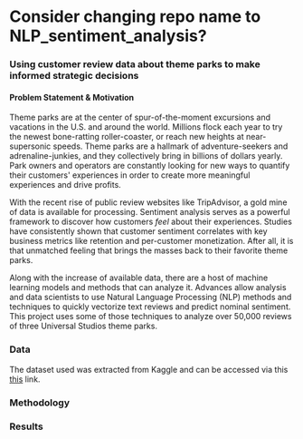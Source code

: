 # Consider changing repo name to NLP_sentiment_analysis?

### Using customer review data about theme parks to make informed strategic decisions

#### Problem Statement & Motivation

Theme parks are at the center of spur-of-the-moment excursions and vacations in the U.S. and around the world. Millions flock each year to try the newest bone-ratting roller-coaster, or reach new heights at near-supersonic speeds. Theme parks are a hallmark of adventure-seekers and adrenaline-junkies, and they collectively bring in billions of dollars yearly. Park owners and operators are constantly looking for new ways to quantify their customers' experiences in order to create more meaningful experiences and drive profits. 

With the recent rise of public review websites like TripAdvisor, a gold mine of data is available for processing. Sentiment analysis serves as a powerful framework to discover how customers *feel* about their experiences. Studies have consistently shown that customer sentiment correlates with key business metrics like retention and per-customer monetization. After all, it is that unmatched feeling that brings the masses back to their favorite theme parks. 

Along with the increase of available data, there are a host of machine learning models and methods that can analyze it. Advances allow analysis and data scientists to use Natural Language Processing (NLP) methods and techniques to quickly vectorize text reviews and predict nominal sentiment. This project uses some of those techniques to analyze over 50,000 reviews of three Universal Studios theme parks.

### Data

The dataset used was extracted from Kaggle and can be accessed via this [this](https://www.kaggle.com/dwiknrd/reviewuniversalstudio) link.


### Methodology

### Results



